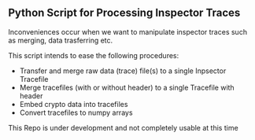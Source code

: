 ## Python Script for Processing Inspector Traces

Inconveniences occur when we want to manipulate inspector traces such as merging, data trasferring etc.

This script intends to ease the following procedures:
- Transfer and merge raw data (trace) file(s) to a single Inpsector Tracefile
- Merge tracefiles (with or without header) to a single Tracefile with header
- Embed crypto data into tracefiles
- Convert tracefiles to numpy arrays

This Repo is under development and not completely usable at this time
